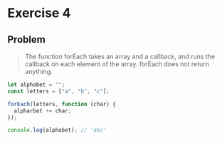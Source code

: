 # Exercise 4

## Problem

> The function forEach takes an array and a callback, and runs the callback on each element of the array. forEach does not return anything.

```js
let alphabet = "";
const letters = ["a", "b", "c"];

forEach(letters, function (char) {
  alpharbet += char;
});

console.log(alphabet); // 'abc'
```
